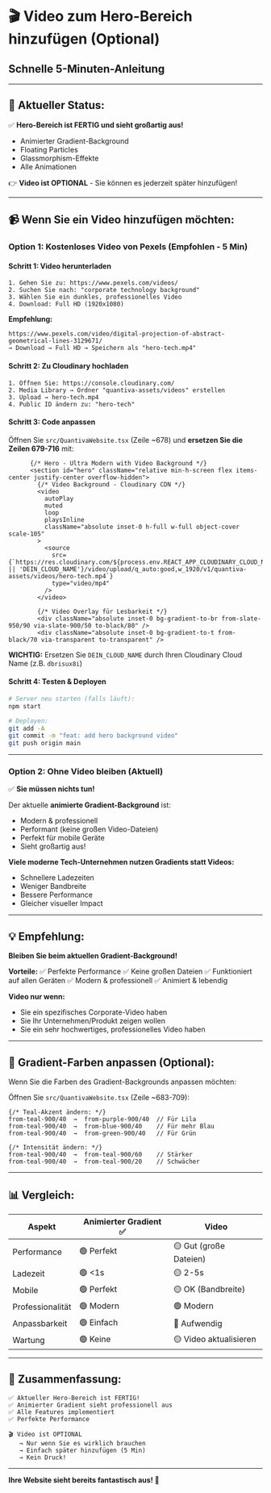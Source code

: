 # 🎬 Video zum Hero-Bereich hinzufügen (Optional)

## Schnelle 5-Minuten-Anleitung

---

## 🎯 **Aktueller Status:**

✅ **Hero-Bereich ist FERTIG und sieht großartig aus!**
- Animierter Gradient-Background
- Floating Particles
- Glassmorphism-Effekte
- Alle Animationen

👉 **Video ist OPTIONAL** - Sie können es jederzeit später hinzufügen!

---

## 📹 **Wenn Sie ein Video hinzufügen möchten:**

### **Option 1: Kostenloses Video von Pexels (Empfohlen - 5 Min)**

#### Schritt 1: Video herunterladen
```
1. Gehen Sie zu: https://www.pexels.com/videos/
2. Suchen Sie nach: "corporate technology background"
3. Wählen Sie ein dunkles, professionelles Video
4. Download: Full HD (1920x1080)
```

**Empfehlung:**
```
https://www.pexels.com/video/digital-projection-of-abstract-geometrical-lines-3129671/
→ Download → Full HD → Speichern als "hero-tech.mp4"
```

#### Schritt 2: Zu Cloudinary hochladen
```
1. Öffnen Sie: https://console.cloudinary.com/
2. Media Library → Ordner "quantiva-assets/videos" erstellen
3. Upload → hero-tech.mp4
4. Public ID ändern zu: "hero-tech"
```

#### Schritt 3: Code anpassen
Öffnen Sie `src/QuantivaWebsite.tsx` (Zeile ~678) und **ersetzen Sie die Zeilen 679-716** mit:

```tsx
      {/* Hero - Ultra Modern with Video Background */}
      <section id="hero" className="relative min-h-screen flex items-center justify-center overflow-hidden">
        {/* Video Background - Cloudinary CDN */}
        <video
          autoPlay
          muted
          loop
          playsInline
          className="absolute inset-0 h-full w-full object-cover scale-105"
        >
          <source 
            src={`https://res.cloudinary.com/${process.env.REACT_APP_CLOUDINARY_CLOUD_NAME || 'DEIN_CLOUD_NAME'}/video/upload/q_auto:good,w_1920/v1/quantiva-assets/videos/hero-tech.mp4`}
            type="video/mp4" 
          />
        </video>
        
        {/* Video Overlay für Lesbarkeit */}
        <div className="absolute inset-0 bg-gradient-to-br from-slate-950/90 via-slate-900/50 to-black/80" />
        <div className="absolute inset-0 bg-gradient-to-t from-black/70 via-transparent to-transparent" />
```

**WICHTIG:** Ersetzen Sie `DEIN_CLOUD_NAME` durch Ihren Cloudinary Cloud Name (z.B. `dbrisux8i`)

#### Schritt 4: Testen & Deployen
```bash
# Server neu starten (falls läuft):
npm start

# Deployen:
git add -A
git commit -m "feat: add hero background video"
git push origin main
```

---

### **Option 2: Ohne Video bleiben (Aktuell)**

✅ **Sie müssen nichts tun!**

Der aktuelle **animierte Gradient-Background** ist:
- Modern & professionell
- Performant (keine großen Video-Dateien)
- Perfekt für mobile Geräte
- Sieht großartig aus!

**Viele moderne Tech-Unternehmen nutzen Gradients statt Videos:**
- Schnellere Ladezeiten
- Weniger Bandbreite
- Bessere Performance
- Gleicher visueller Impact

---

## 💡 **Empfehlung:**

**Bleiben Sie beim aktuellen Gradient-Background!**

**Vorteile:**
✅ Perfekte Performance
✅ Keine großen Dateien
✅ Funktioniert auf allen Geräten
✅ Modern & professionell
✅ Animiert & lebendig

**Video nur wenn:**
- Sie ein spezifisches Corporate-Video haben
- Sie Ihr Unternehmen/Produkt zeigen wollen
- Sie ein sehr hochwertiges, professionelles Video haben

---

## 🎨 **Gradient-Farben anpassen (Optional):**

Wenn Sie die Farben des Gradient-Backgrounds anpassen möchten:

Öffnen Sie `src/QuantivaWebsite.tsx` (Zeile ~683-709):

```tsx
{/* Teal-Akzent ändern: */}
from-teal-900/40  →  from-purple-900/40  // Für Lila
from-teal-900/40  →  from-blue-900/40    // Für mehr Blau
from-teal-900/40  →  from-green-900/40   // Für Grün

{/* Intensität ändern: */}
from-teal-900/40  →  from-teal-900/60    // Stärker
from-teal-900/40  →  from-teal-900/20    // Schwächer
```

---

## 📊 **Vergleich:**

| Aspekt | Animierter Gradient ✅ | Video |
|--------|----------------------|-------|
| Performance | 🟢 Perfekt | 🟡 Gut (große Dateien) |
| Ladezeit | 🟢 <1s | 🟡 2-5s |
| Mobile | 🟢 Perfekt | 🟡 OK (Bandbreite) |
| Professionalität | 🟢 Modern | 🟢 Modern |
| Anpassbarkeit | 🟢 Einfach | 🔴 Aufwendig |
| Wartung | 🟢 Keine | 🟡 Video aktualisieren |

---

## 🎉 **Zusammenfassung:**

```
✅ Aktueller Hero-Bereich ist FERTIG!
✅ Animierter Gradient sieht professionell aus
✅ Alle Features implementiert
✅ Perfekte Performance

🎬 Video ist OPTIONAL
   → Nur wenn Sie es wirklich brauchen
   → Einfach später hinzufügen (5 Min)
   → Kein Druck!
```

---

**Ihre Website sieht bereits fantastisch aus! 🚀**






